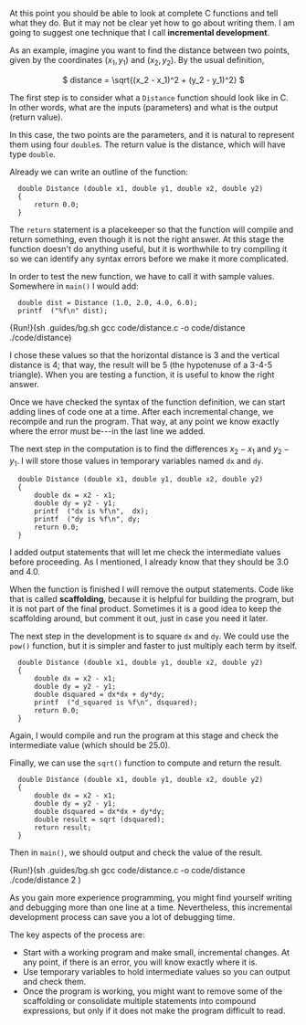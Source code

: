 At this point you should be able to look at complete C functions and tell what they do.  But it may not be clear yet how to go about writing them.  I am going to suggest one technique that I call **incremental development**.


As an example, imagine you want to find the distance between two points, given by the coordinates $(x_1, y_1)$ and $(x_2, y_2)$.  By the usual definition,

<center> $ distance = \sqrt{(x_2 - x_1)^2 + (y_2 - y_1)^2} $ </center>

The first step is to consider what a `Distance` function should look like in C.  In other words, what are the inputs (parameters) and what is the output (return value).

In this case, the two points are the parameters, and it is natural to represent them using four `double`s.  The return value is the distance, which will have type `double`.

Already we can write an outline of the function:

```code
  double Distance (double x1, double y1, double x2, double y2) 
  {
      return 0.0;
  }
```
The `return` statement is a placekeeper so that the function will compile and return something, even though it is not the right answer. At this stage the function doesn't do anything useful, but it is worthwhile to try compiling it so we can identify any syntax errors before we make it more complicated.

In order to test the new function, we have to call it with sample values.  Somewhere in `main()` I would add:

```code
  double dist = Distance (1.0, 2.0, 4.0, 6.0);
  printf  ("%f\n" dist);
```

{Run!}(sh .guides/bg.sh gcc code/distance.c -o code/distance ./code/distance)

I chose these values so that the horizontal distance is 3 and the vertical distance is 4; that way, the result will be 5 (the hypotenuse of a 3-4-5 triangle). When you are testing a function, it is useful to know the right answer.

Once we have checked the syntax of the function definition, we can start adding lines of code one at a time.  After each incremental change, we recompile and run the program.  That way, at any point we know exactly where the error must be---in the last line we added.

The next step in the computation is to find the differences $x_2 - x_1$ and $y_2 - y_1$.  I will store those values in temporary variables named `dx` and `dy`.

```code
  double Distance (double x1, double y1, double x2, double y2) 
  {
      double dx = x2 - x1;
      double dy = y2 - y1;
      printf  ("dx is %f\n",  dx);
      printf  ("dy is %f\n", dy;
      return 0.0;
  }
```
I added output statements that will let me check the intermediate values before proceeding.  As I mentioned, I already know that they should be 3.0 and 4.0.


When the function is finished I will remove the output statements.  Code like that is called **scaffolding**, because it is helpful for building the program, but it is not part of the final product. Sometimes it is a good idea to keep the scaffolding around, but comment it out, just in case you need it later.

The next step in the development is to square `dx` and `dy`. We could use the `pow()` function, but it is simpler and faster to just multiply each term by itself.

```code
  double Distance (double x1, double y1, double x2, double y2)
  {
      double dx = x2 - x1;
      double dy = y2 - y1;
      double dsquared = dx*dx + dy*dy;
      printf  ("d_squared is %f\n", dsquared);
      return 0.0;
  }
```
Again, I would compile and run the program at this stage and check the intermediate value (which should be 25.0).

Finally, we can use the `sqrt()` function to compute and return the result.

```code
  double Distance (double x1, double y1, double x2, double y2) 
  {
      double dx = x2 - x1;
      double dy = y2 - y1;
      double dsquared = dx*dx + dy*dy;
      double result = sqrt (dsquared);
      return result;
  }
```
Then in `main()`, we should output and check the value of the result.

{Run!}(sh .guides/bg.sh gcc code/distance.c -o code/distance ./code/distance 2 )

As you gain more experience programming, you might find yourself writing and debugging more than one line at a time.  Nevertheless, this incremental development process can save you a lot of debugging time.

The key aspects of the process are:



*  Start with a working program and make small, incremental changes.  At any point, if there is an error, you will know exactly where it is.
*  Use temporary variables to hold intermediate values so you can output and check them.
*  Once the program is working, you might want to remove some of the scaffolding or consolidate multiple statements into compound expressions, but only if it does not make the program difficult to read.